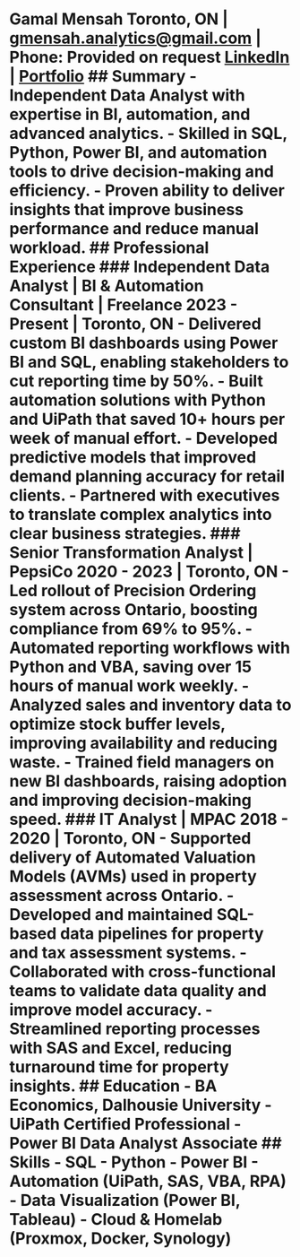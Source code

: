 # Gamal Mensah Toronto, ON | gmensah.analytics@gmail.com | Phone: Provided on request [LinkedIn](https://www.linkedin.com/in/gamalmensah/) | [Portfolio](https://mensahinsights.ca) ## Summary - Independent Data Analyst with expertise in BI, automation, and advanced analytics. - Skilled in SQL, Python, Power BI, and automation tools to drive decision-making and efficiency. - Proven ability to deliver insights that improve business performance and reduce manual workload. ## Professional Experience ### Independent Data Analyst | BI & Automation Consultant | Freelance 2023 - Present | Toronto, ON - Delivered custom BI dashboards using Power BI and SQL, enabling stakeholders to cut reporting time by 50%. - Built automation solutions with Python and UiPath that saved 10+ hours per week of manual effort. - Developed predictive models that improved demand planning accuracy for retail clients. - Partnered with executives to translate complex analytics into clear business strategies. ### Senior Transformation Analyst | PepsiCo 2020 - 2023 | Toronto, ON - Led rollout of Precision Ordering system across Ontario, boosting compliance from 69% to 95%. - Automated reporting workflows with Python and VBA, saving over 15 hours of manual work weekly. - Analyzed sales and inventory data to optimize stock buffer levels, improving availability and reducing waste. - Trained field managers on new BI dashboards, raising adoption and improving decision-making speed. ### IT Analyst | MPAC 2018 - 2020 | Toronto, ON - Supported delivery of Automated Valuation Models (AVMs) used in property assessment across Ontario. - Developed and maintained SQL-based data pipelines for property and tax assessment systems. - Collaborated with cross-functional teams to validate data quality and improve model accuracy. - Streamlined reporting processes with SAS and Excel, reducing turnaround time for property insights. ## Education - BA Economics, Dalhousie University - UiPath Certified Professional - Power BI Data Analyst Associate ## Skills - SQL - Python - Power BI - Automation (UiPath, SAS, VBA, RPA) - Data Visualization (Power BI, Tableau) - Cloud & Homelab (Proxmox, Docker, Synology)